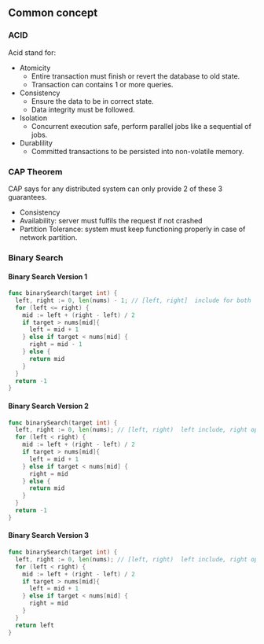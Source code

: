 ## Common concept

### ACID

Acid stand for:

- Atomicity
  - Entire transaction must finish or revert the database to old state.
  - Transaction can contains 1 or more queries.
- Consistency
  - Ensure the data to be in correct state.
  - Data integrity must be followed.
- Isolation
  - Concurrent execution safe, perform parallel jobs like a sequential of jobs.
- Durablility
  - Committed transactions to be persisted into non-volatile memory.

### CAP Theorem

CAP says for any distributed system can only provide 2 of these 3 guarantees.

- Consistency
- Availability: server must fulfils the request if not crashed
- Partition Tolerance: system must keep functioning properly in case of network partition.

### Binary Search

#### Binary Search Version 1

```go
func binarySearch(target int) {
  left, right := 0, len(nums) - 1; // [left, right]  include for both
  for (left <= right) {
    mid := left + (right - left) / 2
    if target > nums[mid]{
      left = mid + 1
    } else if target < nums[mid] {
      right = mid - 1
    } else {
      return mid
    }
  }
  return -1
}

```

#### Binary Search Version 2

```go
func binarySearch(target int) {
  left, right := 0, len(nums); // [left, right)  left include, right open
  for (left < right) {
    mid := left + (right - left) / 2
    if target > nums[mid]{
      left = mid + 1
    } else if target < nums[mid] {
      right = mid 
    } else {
      return mid
    }
  }
  return -1
}
```

#### Binary Search Version 3

```go
func binarySearch(target int) {
  left, right := 0, len(nums); // [left, right)  left include, right open
  for (left < right) {
    mid := left + (right - left) / 2
    if target > nums[mid]{
      left = mid + 1
    } else if target < nums[mid] {
      right = mid 
    }
  }
  return left
}
```

